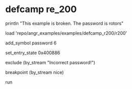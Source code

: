 # defcamp re_200

println "This example is broken. The password is rotors"

load 'repo/angr_examples/examples/defcamp_r200/r200'

add_symbol password 6

set_entry_state 0x400886

exclude (by_stream "Incorrect password!")

breakpoint (by_stream nice)

run